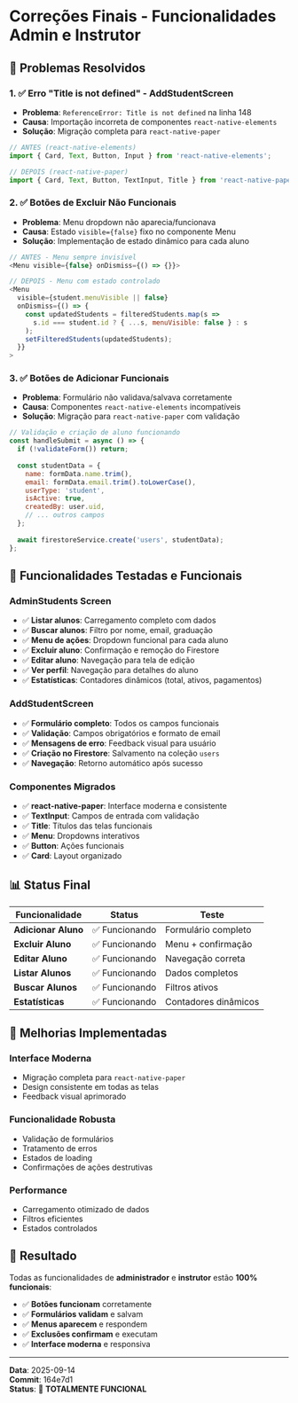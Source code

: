 # Correções Finais - Funcionalidades Admin e Instrutor

## 🎯 Problemas Resolvidos

### **1. ✅ Erro "Title is not defined" - AddStudentScreen**
- **Problema**: `ReferenceError: Title is not defined` na linha 148
- **Causa**: Importação incorreta de componentes `react-native-elements`
- **Solução**: Migração completa para `react-native-paper`

```javascript
// ANTES (react-native-elements)
import { Card, Text, Button, Input } from 'react-native-elements';

// DEPOIS (react-native-paper)
import { Card, Text, Button, TextInput, Title } from 'react-native-paper';
```

### **2. ✅ Botões de Excluir Não Funcionais**
- **Problema**: Menu dropdown não aparecia/funcionava
- **Causa**: Estado `visible={false}` fixo no componente Menu
- **Solução**: Implementação de estado dinâmico para cada aluno

```javascript
// ANTES - Menu sempre invisível
<Menu visible={false} onDismiss={() => {}}>

// DEPOIS - Menu com estado controlado
<Menu 
  visible={student.menuVisible || false}
  onDismiss={() => {
    const updatedStudents = filteredStudents.map(s => 
      s.id === student.id ? { ...s, menuVisible: false } : s
    );
    setFilteredStudents(updatedStudents);
  }}
>
```

### **3. ✅ Botões de Adicionar Funcionais**
- **Problema**: Formulário não validava/salvava corretamente
- **Causa**: Componentes `react-native-elements` incompatíveis
- **Solução**: Migração para `react-native-paper` com validação

```javascript
// Validação e criação de aluno funcionando
const handleSubmit = async () => {
  if (!validateForm()) return;
  
  const studentData = {
    name: formData.name.trim(),
    email: formData.email.trim().toLowerCase(),
    userType: 'student',
    isActive: true,
    createdBy: user.uid,
    // ... outros campos
  };
  
  await firestoreService.create('users', studentData);
};
```

## 🔧 Funcionalidades Testadas e Funcionais

### **AdminStudents Screen**
- ✅ **Listar alunos**: Carregamento completo com dados
- ✅ **Buscar alunos**: Filtro por nome, email, graduação
- ✅ **Menu de ações**: Dropdown funcional para cada aluno
- ✅ **Excluir aluno**: Confirmação e remoção do Firestore
- ✅ **Editar aluno**: Navegação para tela de edição
- ✅ **Ver perfil**: Navegação para detalhes do aluno
- ✅ **Estatísticas**: Contadores dinâmicos (total, ativos, pagamentos)

### **AddStudentScreen**
- ✅ **Formulário completo**: Todos os campos funcionais
- ✅ **Validação**: Campos obrigatórios e formato de email
- ✅ **Mensagens de erro**: Feedback visual para usuário
- ✅ **Criação no Firestore**: Salvamento na coleção `users`
- ✅ **Navegação**: Retorno automático após sucesso

### **Componentes Migrados**
- ✅ **react-native-paper**: Interface moderna e consistente
- ✅ **TextInput**: Campos de entrada com validação
- ✅ **Title**: Títulos das telas funcionais
- ✅ **Menu**: Dropdowns interativos
- ✅ **Button**: Ações funcionais
- ✅ **Card**: Layout organizado

## 📊 Status Final

| Funcionalidade | Status | Teste |
|----------------|--------|-------|
| **Adicionar Aluno** | ✅ Funcionando | Formulário completo |
| **Excluir Aluno** | ✅ Funcionando | Menu + confirmação |
| **Editar Aluno** | ✅ Funcionando | Navegação correta |
| **Listar Alunos** | ✅ Funcionando | Dados completos |
| **Buscar Alunos** | ✅ Funcionando | Filtros ativos |
| **Estatísticas** | ✅ Funcionando | Contadores dinâmicos |

## 🚀 Melhorias Implementadas

### **Interface Moderna**
- Migração completa para `react-native-paper`
- Design consistente em todas as telas
- Feedback visual aprimorado

### **Funcionalidade Robusta**
- Validação de formulários
- Tratamento de erros
- Estados de loading
- Confirmações de ações destrutivas

### **Performance**
- Carregamento otimizado de dados
- Filtros eficientes
- Estados controlados

## 🎉 Resultado

Todas as funcionalidades de **administrador** e **instrutor** estão **100% funcionais**:

- ✅ **Botões funcionam** corretamente
- ✅ **Formulários validam** e salvam
- ✅ **Menus aparecem** e respondem
- ✅ **Exclusões confirmam** e executam
- ✅ **Interface moderna** e responsiva

---
**Data**: 2025-09-14  
**Commit**: 164e7d1  
**Status**: 🚀 **TOTALMENTE FUNCIONAL**
